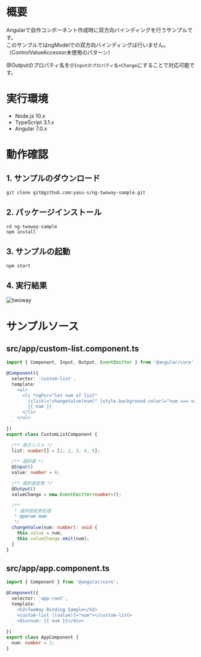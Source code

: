 # 概要

Angularで自作コンポーネント作成時に双方向バインディングを行うサンプルです。  
このサンプルではngModelでの双方向バインディングは行いません。（ControlValueAccessor未使用のパターン）  

@Outputのプロパティ名を`＠Inputのプロパティ名+Change`にすることで対応可能です。

# 実行環境

* Node.js 10.x
* TypeScript 3.1.x
* Angular 7.0.x

# 動作確認  

## 1. サンプルのダウンロード

```
git clone git@github.com:yasu-s/ng-twoway-sample.git
```

## 2. パッケージインストール  

```
cd ng-twoway-sample
npm install
```

## 3. サンプルの起動  

```
npm start
```

## 4. 実行結果  

![twoway](https://user-images.githubusercontent.com/2668146/44337941-4d70ab00-a4b7-11e8-9bdc-c14836f6ce42.gif)

# サンプルソース

## src/app/custom-list.component.ts

```typescript
import { Component, Input, Output, EventEmitter } from '@angular/core';

@Component({
  selector: 'custom-list',
  template: `
    <ul>
      <li *ngFor="let num of list"
        (click)="changeValue(num)" [style.background-color]="num === value ? 'yellow' : 'white'">
        {{ num }}
      </li>
    </ul>
  `
})
export class CustomListComponent {

  /** 表示リスト */
  list: number[] = [1, 2, 3, 4, 5];

  /** 選択値 */
  @Input()
  value: number = 0;

  /** 選択値変更 */
  @Output()
  valueChange = new EventEmitter<number>();

  /**
   * 選択値変更処理
   * @param num
   */
  changeValue(num: number): void {
    this.value = num;
    this.valueChange.emit(num);
  }
}
```

## src/app/app.component.ts

```typescript
import { Component } from '@angular/core';

@Component({
  selector: 'app-root',
  template: `
    <h2>TwoWay Binding Sample</h2>
    <custom-list [(value)]="num"></custom-list>
    <div>num: {{ num }}</div>
  `
})
export class AppComponent {
  num: number = 2;
}
```
